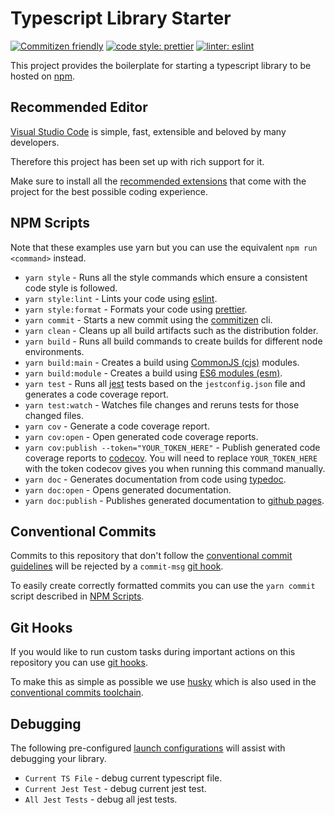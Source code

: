 # Typescript Library Starter

[![Commitizen friendly](https://img.shields.io/badge/commitizen-friendly-brightgreen.svg)](http://commitizen.github.io/cz-cli/)
[![code style: prettier](https://img.shields.io/badge/code_style-prettier-ff69b4.svg?style=flat-square)](https://github.com/prettier/prettier)
[![linter: eslint](https://img.shields.io/badge/linter-eslint-blue.svg)](https://github.com/typescript-eslint/typescript-eslint)

This project provides the boilerplate for starting a typescript library to be hosted on [npm](https://www.npmjs.com/).

## Recommended Editor

[Visual Studio Code](https://code.visualstudio.com/) is simple, fast, extensible and beloved by many developers.

Therefore this project has been set up with rich support for it.

Make sure to install all the [recommended extensions](https://code.visualstudio.com/docs/editor/extension-gallery#_recommended-extensions) that come with the project for the best possible coding experience.

## NPM Scripts

Note that these examples use yarn but you can use the equivalent `npm run <command>` instead.

- `yarn style` - Runs all the style commands which ensure a consistent code style is followed.
- `yarn style:lint` - Lints your code using [eslint](https://github.com/typescript-eslint/typescript-eslint).
- `yarn style:format` - Formats your code using [prettier](https://prettier.io/).
- `yarn commit` - Starts a new commit using the [commitizen](https://github.com/commitizen/cz-cli) cli.
- `yarn clean` - Cleans up all build artifacts such as the distribution folder.
- `yarn build` - Runs all build commands to create builds for different node environments.
- `yarn build:main` - Creates a build using [CommonJS (cjs)](https://flaviocopes.com/commonjs/) modules.
- `yarn build:module` - Creates a build using [ES6 modules (esm)](https://exploringjs.com/es6/ch_core-features.html#sec_from-cjs-to-esm).
- `yarn test` - Runs all [jest](https://jestjs.io/en/) tests based on the `jestconfig.json` file and generates a code coverage report.
- `yarn test:watch` - Watches file changes and reruns tests for those changed files.
- `yarn cov` - Generate a code coverage report.
- `yarn cov:open` - Open generated code coverage reports.
- `yarn cov:publish --token="YOUR_TOKEN_HERE"` - Publish generated code coverage reports to [codecov](https://codecov.io/). You will need to replace `YOUR_TOKEN_HERE` with the token codecov gives you when running this command manually.
- `yarn doc` - Generates documentation from code using [typedoc](https://typedoc.org/).
- `yarn doc:open` - Opens generated documentation.
- `yarn doc:publish` - Publishes generated documentation to [github pages](https://pages.github.com/).

## Conventional Commits

Commits to this repository that don't follow the [conventional commit guidelines](https://www.conventionalcommits.org/en/) will be rejected by a `commit-msg` [git hook](#Git-Hooks).

To easily create correctly formatted commits you can use the `yarn commit` script described in [NPM Scripts](#NPM-Scripts).

## Git Hooks

If you would like to run custom tasks during important actions on this repository you can use [git hooks](https://git-scm.com/book/en/v2/Customizing-Git-Git-Hooks).

To make this as simple as possible we use [husky](https://github.com/typicode/husky) which is also used in the [conventional commits toolchain](#Conventional-Commits).

## Debugging

The following pre-configured [launch configurations](https://code.visualstudio.com/docs/editor/debugging) will assist with debugging your library.

- `Current TS File` - debug current typescript file.
- `Current Jest Test` - debug current jest test.
- `All Jest Tests` - debug all jest tests.
